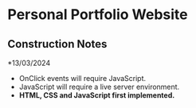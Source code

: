 # Personal Portfolio Website

## Construction Notes

*13/03/2024
- OnClick events will require JavaScript.
- JavaScript will require a live server environment.
- **HTML, CSS and JavaScript first implemented.**